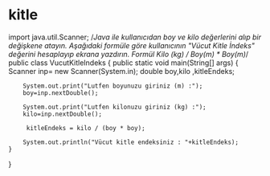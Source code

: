 # kitle
import java.util.Scanner;
/*Java ile kullanıcıdan boy ve kilo değerlerini alıp bir değişkene atayın.
 Aşağıdaki formüle göre kullanıcının "Vücut Kitle İndeks" değerini hesaplayıp ekrana yazdırın.
Formül
Kilo (kg) / Boy(m) * Boy(m)*/
public class VucutKitleIndeks {
    public static void main(String[] args) {
        Scanner inp= new Scanner(System.in);
        double boy,kilo ,kitleEndeks;


        System.out.print("Lutfen boyunuzu giriniz (m) :");
        boy=inp.nextDouble();

        System.out.print("Lutfen kilonuzu giriniz (kg) :");
        kilo=inp.nextDouble();

         kitleEndeks = kilo / (boy * boy);

        System.out.println("Vücut kitle endeksiniz : "+kitleEndeks);
    }
}
